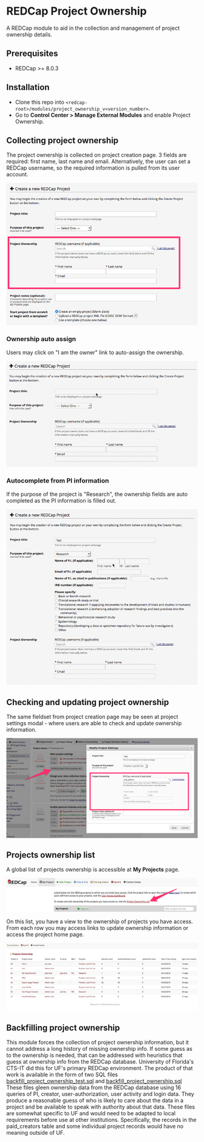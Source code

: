 # REDCap Project Ownership
A REDCap module to aid in the collection and management of project ownership details.

## Prerequisites
- REDCap >= 8.0.3

## Installation
- Clone this repo into `<redcap-root>/modules/project_ownership_v<version_number>`.
- Go to **Control Center > Manage External Modules** and enable Project Ownership.

## Collecting project ownership
The project ownership is collected on project creation page. 3 fields are required: first name, last name and email. Alternatively, the user can set a REDCap username, so the required information is pulled from its user account.

![Project creation page](img/create_project.png)

### Ownership auto assign
Users may click on "I am the owner" link to auto-assign the ownership.

![Ownership auto assign](img/auto_assign.gif)

### Autocomplete from PI information
If the purpose of the project is "Research", the ownership fields are auto completed as the PI information is filled out.

![Autocomplete from PI information](img/pi_autocomplete.gif)

## Checking and updating project ownership
The same fieldset from project creation page may be seen at project settings modal - where users are able to check and update ownership information.

![Project settings page](img/edit_project.png)

## Projects ownership list
A global list of projects ownership is accessible at __My Projects__ page.

![Ownership list link](img/ownership_list_link.png)

On this list, you have a view to the ownership of projects you have access. From each row you may access links to update ownership information or access the project home page.

![Ownership list](img/ownership_list.png)

## Backfilling project ownership

This module forces the collection of project ownership information, but it cannot address a long history of missing ownership info.  If some guess as to the ownership is needed, that can be addressed with heuristics that guess at ownership info from the REDCap database.  University of Florida's CTS-IT did this for UF's primary REDCap environment.  The product of that work is available in the form of two SQL files [backfill_project_ownership_test.sql](doc/backfill_project_ownership_test.sql) and [backfill_project_ownership.sql](doc/backfill_project_ownership.sql) These files gleen ownership data from the REDCap database using 16 queries of PI, creator, user-authorization, user activity and login data. They produce a reasonable guess of who is likely to care about the data in a project and be available to speak with authority about that data. These files are somewhat specific to UF and would need to be adapted to local requirements before use at other institutions. Specifically, the records in the paid_creators table and some individual project records would have no meaning outside of UF.
